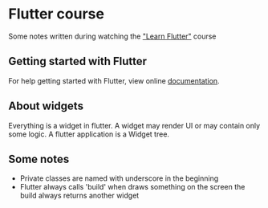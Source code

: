 # Flutter course

Some notes written during watching the ["Learn Flutter"](https://www.udemy.com/learn-flutter-dart-to-build-ios-android-apps/) course

## Getting started with Flutter

For help getting started with Flutter, view online
[documentation](https://flutter.io/).

## About widgets

Everything is a widget in flutter. A widget may render UI or may contain only some logic. A flutter application is a Widget tree.

## Some notes

- Private classes are named with underscore in the beginning
- Flutter always calls 'build' when draws something on the screen the build always returns another widget
